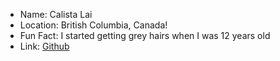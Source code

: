 - Name: Calista Lai
- Location: British Columbia, Canada!
- Fun Fact: I started getting grey hairs when I was 12 years old
- Link: [Github](https://github.com/caliLai)
